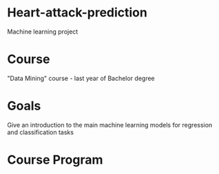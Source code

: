 # Heart-attack-prediction
Machine learning project 

# Course
"Data Mining" course - last year of Bachelor degree

# Goals
Give an introduction to the main machine learning models for regression and classification tasks

# Course Program
